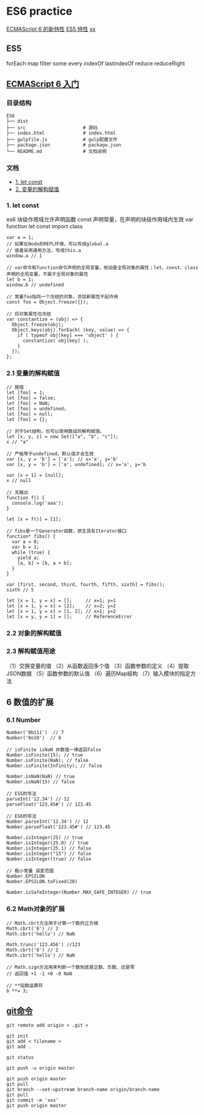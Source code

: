# ES6 practice

[ECMAScript 6 的新特性](https://segmentfault.com/a/1190000002904199)
[ES5 特性](https://segmentfault.com/a/1190000000515151)
[xx](http://www.zhihu.com/question/19834302)

## ES5
forEach map filter some every
indexOf lastindexOf reduce reduceRight

## <a href="http://es6.ruanyifeng.com" target=_blank>ECMAScript 6 入门</a>

### 目录结构
```
ES6
├── dist
├── src                     # 源码
├── index.html              # index.html
├── gulpfile.js             # gulp配置文件
├── package.json            # package.json
└── README.md               # 文档说明
```

### 文档

- [1. let const](#one)
- [2. 变量的解构赋值](#two)

<a name="one"></a>
### 1. let const

es6 块级作用域允许声明函数
const 声明常量，在声明的块级作用域内生效
var function let const import class

```
var a = 1;
// 如果在Node的REPL环境，可以写成global.a
// 或者采用通用方法，写成this.a
window.a // 1

// var命令和function命令声明的全局变量，依旧是全局对象的属性；let、const、class声明的全局变量，不属于全局对象的属性
let b = 1;
window.b // undefined

```

```
// 常量foo指向一个冻结的对象，添加新属性不起作用
const foo = Object.freeze({});

// 将对象属性也冻结
var constantize = (obj) => {
  Object.freeze(obj);
  Object.keys(obj).forEach( (key, value) => {
    if ( typeof obj[key] === 'object' ) {
      constantize( obj[key] );
    }
  });
};

```

<a name="two"></a>
### 2.1 变量的解构赋值

```
// 报错
let [foo] = 1;
let [foo] = false;
let [foo] = NaN;
let [foo] = undefined;
let [foo] = null;
let [foo] = {};

// 对于Set结构，也可以使用数组的解构赋值。
let [x, y, z] = new Set(["a", "b", "c"]);
x // "a"

// 严格等于undefined，默认值才会生效
var [x, y = 'b'] = ['a']; // x='a', y='b'
var [x, y = 'b'] = ['a', undefined]; // x='a', y='b

var [x = 1] = [null];
x // null

// 无输出
function f() {
  console.log('aaa');
}

let [x = f()] = [1];
```

```
// fibs是一个Generator函数，原生具有Iterator接口
function* fibs() {
  var a = 0;
  var b = 1;
  while (true) {
    yield a;
    [a, b] = [b, a + b];
  }
}

var [first, second, third, fourth, fifth, sixth] = fibs();
sixth // 5
```

```
let [x = 1, y = x] = [];     // x=1; y=1
let [x = 1, y = x] = [2];    // x=2; y=2
let [x = 1, y = x] = [1, 2]; // x=1; y=2
let [x = y, y = 1] = [];     // ReferenceError
```

### 2.2 对象的解构赋值

### 2.3 解构赋值用途
（1）交换变量的值
（2）从函数返回多个值
（3）函数参数的定义
（4）提取JSON数据
（5）函数参数的默认值
（6）遍历Map结构
（7）输入模块的指定方法

## 6 数值的扩展

### 6.1 Number

```
Number('0b111')  // 7
Number('0o10')  // 8

// isFinite isNaN 非数值一律返回false
Number.isFinite(15); // true
Number.isFinite(NaN); // false
Number.isFinite(Infinity); // false

Number.isNaN(NaN) // true
Number.isNaN(15) // false

// ES5的写法
parseInt('12.34') // 12
parseFloat('123.45#') // 123.45

// ES6的写法
Number.parseInt('12.34') // 12
Number.parseFloat('123.45#') // 123.45

Number.isInteger(25) // true
Number.isInteger(25.0) // true
Number.isInteger(25.1) // false
Number.isInteger("15") // false
Number.isInteger(true) // false

// 极小常量 误差范围
Number.EPSILON
Number.EPSILON.toFixed(20)

Number.isSafeInteger(Number.MAX_SAFE_INTEGER) // true
```

### 6.2 Math对象的扩展

```
// Math.cbrt方法用于计算一个数的立方根
Math.cbrt('8') // 2
Math.cbrt('hello') // NaN

Math.trunc('123.456') //123
Math.cbrt('8') // 2
Math.cbrt('hello') // NaN

// Math.sign方法用来判断一个数到底是正数、负数、还是零
// 返回值 +1 -1 +0 -0 NaN

// **指数运算符
b **= 3;
```

## <a href="http://www.liaoxuefeng.com/wiki/0013739516305929606dd18361248578c67b8067c8c017b000" target=_blank>git命令</a>

```
git remote add origin < .git >

git init 
git add < filename >  
git add .  

git status

git push -u origin master

git push origin master
git pull
git branch --set-upstream branch-name origin/branch-name
git pull
git commit -m 'xxx'
git push origin master
```
